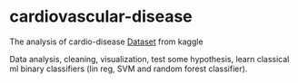 # cardiovascular-disease
The analysis of cardio-disease [Dataset](https://www.kaggle.com/datasets/sulianova/cardiovascular-disease-dataset) from kaggle

Data analysis, cleaning, visualization, test some hypothesis, learn classical ml binary classifiers (lin reg, SVM and random forest classifier).
